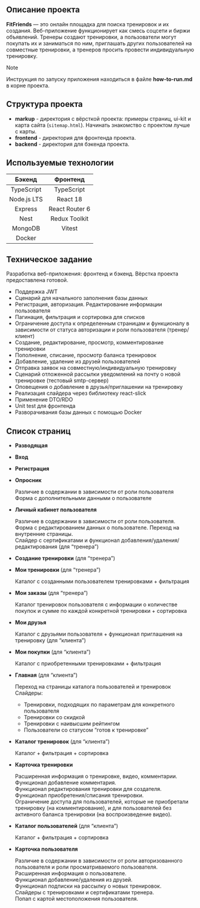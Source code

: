 ## Описание проекта ##

**FitFriends** — это онлайн площадка для поиска тренировок и их создания. Веб-приложение функционирует как смесь соцсети и биржи объявлений. Тренеры создают тренировки, а пользователи могут покупать их и заниматься по ним, приглашать других пользователей на совместные тренировки, а тренеров просить провести индивидуальную тренировку.

> [!NOTE]
> Инструкция по запуску приложения находиться в файле **how-to-run.md** в корне проекта.

## Структура проекта ##

- **markup** - директория с вёрсткой проекта: примеры страниц, ui-kit и карта сайта (`sitemap.html`). Начинать знакомство с проектом лучше с карты.
- **frontend** - директория для фронтенда проекта.
- **backend** - директория для бэкенда проекта.

## Используемые технологии ##

| Бэкенд    | Фронтенд |
| :--------: | :-------: |
| TypeScript | TypeScript |
| Node.js LTS  | React 18    |
| Express | React Router 6     |
| Nest    | Redux Toolkit    |
| MongoDB  | Vitest    |
| Docker |     |

## Техническое задание ##

Разработка веб-приложения: фронтенд и бэкенд. Вёрстка проекта предоставлена готовой.

- Поддержка JWT
- Сценарий для начального заполнения базы данных
- Регистрация, авторизация. Редактирование информации пользователя
- Пагинация, фильтрация и сортировка для списков
- Ограничение доступа к определенным страницам и функционалу в зависимости от статуса авторизации и роли пользователя (тренер/клиент)
- Создание, редактирование, просмотр, комментирование тренировки
- Пополнение, списание, просмотр баланса тренировок
- Добавление, удаление из друзей пользователей
- Отправка заявок на совместную/индивидуальную тренировку
- Сценарий отложенной рассылки уведомлений на почту о новой тренировке (тестовый smtp-сервер)
- Оповещения о добавление в друзья/приглашении на тренировку
- Реализация слайдера через библиотеку react-slick
- Применение DTO/RDO
- Unit test для фронтенда
- Разворачивания базы данных с помощью Docker

## Список страниц ##

- **Разводящая**
- **Вход**
- **Регистрация**
- **Опросник**
  
   Различие в содержании в зависимости от роли пользователя  
   Форма с дополнительными данными о пользователе
  
- **Личный кабинет пользователя**
  
    Различие в содержании в зависимости от роли пользователя.  
    Форма с редактированием данных о пользователе. Переход на внутренние страницы.  
    Слайдер с сертификатами и функционал добавления/удаления/редактирования (для “тренера”)
  
- **Создание тренировки** (для “тренера”)
- **Мои тренировки** (для “тренера”)
  
    Каталог с созданными пользователем тренировками + фильтрация
  
- **Мои заказы** (для “тренера”)
  
    Каталог тренировок пользователя с информации о количестве покупок и сумме по каждой конкретной тренировки + сортировка
  
- **Мои друзья**
  
    Каталог с друзьями пользователя + функционал приглашения на тренировку (для “клиента”)
  
- **Мои покупки** (для “клиента”)
  
    Каталог с приобретенными тренировками + фильтрация
  
- **Главная** (для “клиента”)
  
    Переход на страницы каталога пользователей и тренировок  
    Слайдеры:  
    - Тренировки, подходящих по параметрам для конкретного пользователя
    - Тренировки со скидкой
    - Тренировки с наивысшим рейтингом
    - Пользователи со статусом “готов к тренировке”
      
- **Каталог тренировок** (для “клиента”)
  
    Каталог + фильтрация + сортировка
  
- **Карточка тренировки**
  
    Расширенная информация о тренировке, видео, комментарии.  
    Функционал добавление комментария.  
    Функционал редактирования тренировки для создателя.  
    Функционал приобретения/списания тренировки.  
    Ограничение доступа для пользователей, которые не приобретали тренировку (на комментирование), и для пользователей без активного баланса тренировки (на воспроизведение видео).
  
- **Каталог пользователей** (для “клиента”)
  
    Каталог + фильтрация + сортировка
  
- **Карточка пользователя**
  
     Различие в содержании в зависимости от роли авторизованного пользователя и роли просматриваемого пользователя.  
     Расширенная информация о пользователе.  
     Функционал добавление/удаления из друзей.  
     Функционал подписки на рассылку о новых тренировок.  
     Слайдеры с тренировками и сертификатами тренера.  
     Попап с картой местоположения пользователя.
